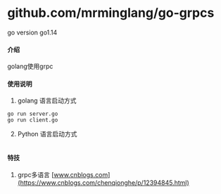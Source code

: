 # github.com/mrminglang/go-grpcs
go version go1.14

#### 介绍
golang使用grpc

#### 使用说明

1. golang 语言启动方式
```
go run server.go
go run client.go
```
2. Python 语言启动方式
```

```



#### 特技
1. grpc多语言 [www.cnblogs.com](https://www.cnblogs.com/chenqionghe/p/12394845.html)
